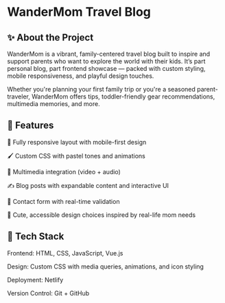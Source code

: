 # WanderMom Travel Blog

## ✨ About the Project
WanderMom is a vibrant, family-centered travel blog built to inspire and support parents who want to explore the world with their kids. It’s part personal blog, part frontend showcase — packed with custom styling, mobile responsiveness, and playful design touches.

Whether you're planning your first family trip or you're a seasoned parent-traveler, WanderMom offers tips, toddler-friendly gear recommendations, multimedia memories, and more.

## 🚀 Features
📱 Fully responsive layout with mobile-first design

🖌️ Custom CSS with pastel tones and animations

🎥 Multimedia integration (video + audio)

✍️ Blog posts with expandable content and interactive UI

💬 Contact form with real-time validation

🌸 Cute, accessible design choices inspired by real-life mom needs

## 🧰 Tech Stack
Frontend: HTML, CSS, JavaScript, Vue.js

Design: Custom CSS with media queries, animations, and icon styling

Deployment: Netlify

Version Control: Git + GitHub

